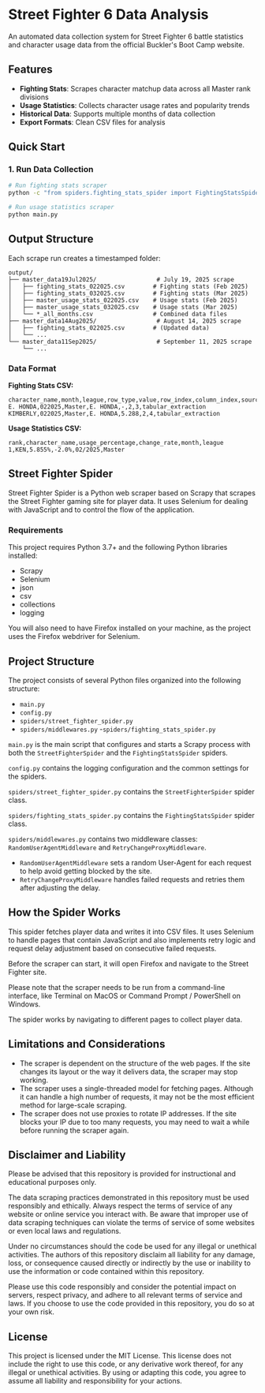 # Street Fighter 6 Data Analysis

An automated data collection system for Street Fighter 6 battle statistics and character usage data from the official Buckler's Boot Camp website.

## Features

- **Fighting Stats**: Scrapes character matchup data across all Master rank divisions
- **Usage Statistics**: Collects character usage rates and popularity trends
- **Historical Data**: Supports multiple months of data collection
- **Export Formats**: Clean CSV files for analysis

## Quick Start

### 1. Run Data Collection
```bash
# Run fighting stats scraper
python -c "from spiders.fighting_stats_spider import FightingStatsSpider; spider = FightingStatsSpider(); spider.setup_selenium(None)"

# Run usage statistics scraper  
python main.py
```

## Output Structure

Each scrape run creates a timestamped folder:

```
output/
├── master_data19Jul2025/                 # July 19, 2025 scrape
│   ├── fighting_stats_022025.csv        # Fighting stats (Feb 2025)
│   ├── fighting_stats_032025.csv        # Fighting stats (Mar 2025)
│   ├── master_usage_stats_022025.csv    # Usage stats (Feb 2025)
│   ├── master_usage_stats_032025.csv    # Usage stats (Mar 2025)
│   └── *_all_months.csv                 # Combined data files
├── master_data14Aug2025/                 # August 14, 2025 scrape
│   ├── fighting_stats_022025.csv        # (Updated data)
│   └── ...
└── master_data11Sep2025/                 # September 11, 2025 scrape
    └── ...
```

### Data Format
**Fighting Stats CSV:**
```csv
character_name,month,league,row_type,value,row_index,column_index,source
E. HONDA,022025,Master,E. HONDA,-,2,3,tabular_extraction
KIMBERLY,022025,Master,E. HONDA,5.288,2,4,tabular_extraction
```

**Usage Statistics CSV:**
```csv
rank,character_name,usage_percentage,change_rate,month,league
1,KEN,5.855%,-2.0%,02/2025,Master
```

## Street Fighter Spider

Street Fighter Spider is a Python web scraper based on Scrapy that scrapes the Street Fighter gaming site for player data. It uses Selenium for dealing with JavaScript and to control the flow of the application.

### Requirements

This project requires Python 3.7+ and the following Python libraries installed:

- Scrapy
- Selenium
- json
- csv
- collections
- logging

You will also need to have Firefox installed on your machine, as the project uses the Firefox webdriver for Selenium.

## Project Structure

The project consists of several Python files organized into the following structure:

- `main.py`
- `config.py`
- `spiders/street_fighter_spider.py`
- `spiders/middlewares.py`
-`spiders/fighting_stats_spider.py`

`main.py` is the main script that configures and starts a Scrapy process with both the `StreetFighterSpider` and the `FightingStatsSpider` spiders.

`config.py` contains the logging configuration and the common settings for the spiders.

`spiders/street_fighter_spider.py` contains the `StreetFighterSpider` spider class.

`spiders/fighting_stats_spider.py` contains the `FightingStatsSpider` spider class.

`spiders/middlewares.py` contains two middleware classes: `RandomUserAgentMiddleware` and `RetryChangeProxyMiddleware`.

- `RandomUserAgentMiddleware` sets a random User-Agent for each request to help avoid getting blocked by the site.
- `RetryChangeProxyMiddleware` handles failed requests and retries them after adjusting the delay.

## How the Spider Works

This spider fetches player data and writes it into CSV files. It uses Selenium to handle pages that contain JavaScript and also implements retry logic and request delay adjustment based on consecutive failed requests.

Before the scraper can start, it will open Firefox and navigate to the Street Fighter site.

Please note that the scraper needs to be run from a command-line interface, like Terminal on MacOS or Command Prompt / PowerShell on Windows.

The spider works by navigating to different pages to collect player data.

## Limitations and Considerations

- The scraper is dependent on the structure of the web pages. If the site changes its layout or the way it delivers data, the scraper may stop working.
- The scraper uses a single-threaded model for fetching pages. Although it can handle a high number of requests, it may not be the most efficient method for large-scale scraping.
- The scraper does not use proxies to rotate IP addresses. If the site blocks your IP due to too many requests, you may need to wait a while before running the scraper again.

## Disclaimer and Liability

Please be advised that this repository is provided for instructional and educational purposes only.

The data scraping practices demonstrated in this repository must be used responsibly and ethically. Always respect the terms of service of any website or online service you interact with. Be aware that improper use of data scraping techniques can violate the terms of service of some websites or even local laws and regulations.

Under no circumstances should the code be used for any illegal or unethical activities. The authors of this repository disclaim all liability for any damage, loss, or consequence caused directly or indirectly by the use or inability to use the information or code contained within this repository.

Please use this code responsibly and consider the potential impact on servers, respect privacy, and adhere to all relevant terms of service and laws. If you choose to use the code provided in this repository, you do so at your own risk.

## License

This project is licensed under the MIT License. This license does not include the right to use this code, or any derivative work thereof, for any illegal or unethical activities. By using or adapting this code, you agree to assume all liability and responsibility for your actions.
